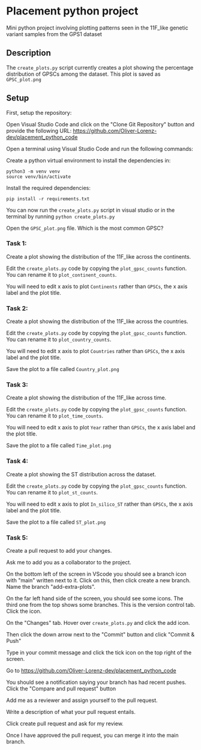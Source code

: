 # Placement python project
Mini python project involving plotting patterns seen in the 11F_like genetic variant samples from the GPS1 dataset

## Description
The `create_plots.py` script currently creates a plot showing the percentage distribution of GPSCs among the dataset. This plot is saved as `GPSC_plot.png`


## Setup
First, setup the repository:

Open Visual Studio Code and click on the "Clone Git Repository" button and provide the following URL: https://github.com/Oliver-Lorenz-dev/placement_python_code


Open a terminal using Visual Studio Code and run the following commands:

Create a python virtual environment to install the dependencies in:
```shell
python3 -m venv venv
source venv/bin/activate
```

Install the required dependencies:
```shell
pip install -r requirements.txt
```

You can now run the `create_plots.py` script in visual studio or in the terminal by running `python create_plots.py`

Open the `GPSC_plot.png` file. Which is the most common GPSC?


### Task 1:
Create a plot showing the distribution of the 11F_like across the continents.

Edit the `create_plots.py` code by copying the `plot_gpsc_counts` function. You can rename it to `plot_continent_counts`.

You will need to edit x axis to plot `Continents` rather than `GPSCs`, the x axis label and the plot title.

### Task 2:
Create a plot showing the distribution of the 11F_like across the countries.

Edit the `create_plots.py` code by copying the `plot_gpsc_counts` function. You can rename it to `plot_country_counts`.

You will need to edit x axis to plot `Countries` rather than `GPSCs`, the x axis label and the plot title.

Save the plot to a file called `Country_plot.png`


### Task 3:
Create a plot showing the distribution of the 11F_like across time.

Edit the `create_plots.py` code by copying the `plot_gpsc_counts` function. You can rename it to `plot_time_counts`.

You will need to edit x axis to plot `Year` rather than `GPSCs`, the x axis label and the plot title.

Save the plot to a file called `Time_plot.png`

### Task 4:
Create a plot showing the ST distribution across the dataset.

Edit the `create_plots.py` code by copying the `plot_gpsc_counts` function. You can rename it to `plot_st_counts`.

You will need to edit x axis to plot `In_silico_ST` rather than `GPSCs`, the x axis label and the plot title.

Save the plot to a file called `ST_plot.png`

### Task 5:
Create a pull request to add your changes.

Ask me to add you as a collaborator to the project.

On the bottom left of the screen in VScode you should see a branch icon with "main" written next to it. Click on this, then click create a new branch. Name the branch "add-extra-plots".

On the far left hand side of the screen, you should see some icons. The third one from the top shows some branches. This is the version control tab. Click the icon.

On the "Changes" tab. Hover over `create_plots.py` and click the add icon.

Then click the down arrow next to the "Commit" button and click "Commit & Push"

Type in your commit message and click the tick icon on the top right of the screen.

Go to https://github.com/Oliver-Lorenz-dev/placement_python_code

You should see a notification saying your branch has had recent pushes. Click the "Compare and pull request" button

Add me as a reviewer and assign yourself to the pull request.

Write a description of what your pull request entails.

Click create pull request and ask for my review.

Once I have approved the pull request, you can merge it into the main branch.

